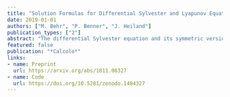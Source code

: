 ```yaml
---
title: "Solution Formulas for Differential Sylvester and Lyapunov Equations"
date: 2019-01-01
authors: ["M. Behr", "P. Benner", "J. Heiland"]
publication_types: ["2"]
abstract: "The differential Sylvester equation and its symmetric version, the differential Lyapunov equation, appear in different fields of applied mathematics like control theory, system theory, and model order reduction. The few available straight-forward numerical approaches if applied to large-scale systems come with prohibitively large storage requirements. This shortage motivates us to summarize and explore existing solution formulas for these equations. We develop a unifying approach based on the spectral theorem for normal operators like the Sylvester operator S(X)=AX+XB and derive a formula for its norm using an induced operator norm based on the spectrum of A and B. In view of numerical approximations, we propose an algorithm that identifies a suitable Krylov subspace using Taylor series and use a projection to approximate the solution. Numerical results for large-scale differential Lyapunov equations are presented in the last sections."
featured: false
publication: "*Calcolo*"
links:
- name: Preprint
  url: https://arxiv.org/abs/1811.08327
- name: Code
  url: https://doi.org/10.5281/zenodo.1484327
---
```


